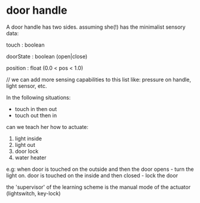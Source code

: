 door handle
===========

A door handle has two sides.
assuming she(!) has the minimalist sensory data:

touch : boolean

doorState : boolean (open|close)

position : float (0.0 < pos < 1.0)

// we can add more sensing capabilities to this list like: pressure on handle, light sensor, etc.

In the following situations:

* touch in then out
* touch out then in

can we teach her how to actuate: 

1. light inside
2. light out
3. door lock
4. water heater

e.g:
when door is touched on the outside and then the door opens - turn the light on.
door is touched on the inside and then closed - lock the door

the 'supervisor' of the learning scheme is the manual mode of the actuator (lightswitch, key-lock)